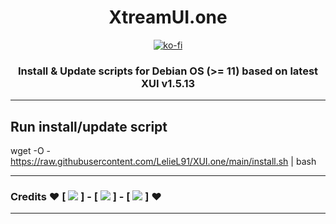 <h1 align="center">XtreamUI.one</h1>

<p align="center">
  <a href="https://ko-fi.com/leliel91">
    <img src="https://ko-fi.com/img/githubbutton_sm.svg"
      alt="ko-fi"></a>
</p>

<h3 align="center">Install &amp; Update scripts for Debian OS (>= 11) based on latest XUI v1.5.13</h3>

---

## Run install/update script

wget -O - https://raw.githubusercontent.com/LelieL91/XUI.one/main/install.sh | bash

---

### Credits ♥ [ [![](https://img.shields.io/badge/amidevous-%23121011.svg?style=for-the-badge?style=flat-square&logo=github&logoColor=white)](https://github.com/amidevous/xui.one) ] - [ [![](https://img.shields.io/badge/DRM_Scripts-%23121011.svg?style=for-the-badge?style=flat-square&logo=github&logoColor=white)](https://github.com/DRM-Scripts/XUI-One) ] - [ [![](https://img.shields.io/badge/emre1393-%23121011.svg?style=for-the-badge?style=flat-square&logo=github&logoColor=white)](https://github.com/emre1393/xtreamui_mirror) ] ♥

---